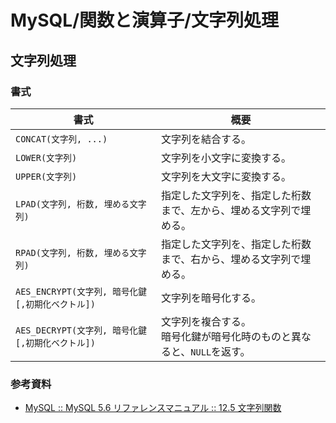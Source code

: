 # MySQL/関数と演算子/文字列処理

## 文字列処理

### 書式

| 書式                                              | 概要                                                         |
| ------------------------------------------------- | ------------------------------------------------------------ |
| `CONCAT(文字列, ...)`                             | 文字列を結合する。                                           |
| `LOWER(文字列)`                                   | 文字列を小文字に変換する。                                   |
| `UPPER(文字列)`                                   | 文字列を大文字に変換する。                                   |
| `LPAD(文字列, 桁数, 埋める文字列)`                | 指定した文字列を、指定した桁数まで、左から、埋める文字列で埋める。 |
| `RPAD(文字列, 桁数, 埋める文字列)`                | 指定した文字列を、指定した桁数まで、右から、埋める文字列で埋める。 |
| `AES_ENCRYPT(文字列, 暗号化鍵 [,初期化ベクトル])` | 文字列を暗号化する。                                         |
| `AES_DECRYPT(文字列, 暗号化鍵 [,初期化ベクトル])` | 文字列を複合する。<br />暗号化鍵が暗号化時のものと異なると、`NULL`を返す。 |

### 参考資料

- [MySQL :: MySQL 5.6 リファレンスマニュアル :: 12.5 文字列関数](https://dev.mysql.com/doc/refman/5.6/ja/string-functions.html)
